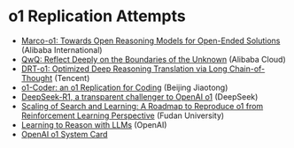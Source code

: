 # o1 Replication Attempts
- [Marco-o1: Towards Open Reasoning Models for Open-Ended Solutions](https://arxiv.org/pdf/2411.14405) (Alibaba International)
- [QwQ: Reflect Deeply on the Boundaries of the Unknown](https://qwenlm.github.io/blog/qwq-32b-preview/) (Alibaba Cloud)
- [DRT-o1: Optimized Deep Reasoning Translation via Long Chain-of-Thought](https://arxiv.org/pdf/2412.17498) (Tencent)
- [o1-Coder: an o1 Replication for Coding](https://arxiv.org/pdf/2412.00154) (Beijing Jiaotong)
- [DeepSeek-R1, a transparent challenger to OpenAI o1](https://www.deeplearning.ai/the-batch/deepseek-r1-a-transparent-challenger-to-openai-o1/) (DeepSeek)
- [Scaling of Search and Learning: A Roadmap to Reproduce o1 from Reinforcement Learning Perspective](https://arxiv.org/pdf/2412.14135) (Fudan University)
- [Learning to Reason with LLMs](https://openai.com/index/learning-to-reason-with-llms/) (OpenAI)
- [OpenAI o1 System Card](https://arxiv.org/pdf/2412.16720)
